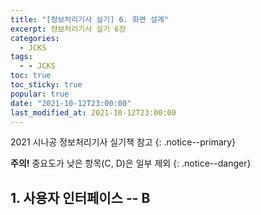 ```yaml
---
title: "[정보처리기사 실기] 6. 화면 설계"
excerpt: 정보처리기사 실기 6장
categories:
  - JCKS
tags:
  - - JCKS
toc: true
toc_sticky: true
popular: true
date: "2021-10-12T23:00:00"
last_modified_at: 2021-10-12T23:00:00
---
```


2021 시나공 정보처리기사 실기책 참고
{: .notice--primary}

**주의!** 중요도가 낮은 항목(C, D)은 일부 제외
{: .notice--danger}

## 1. 사용자 인터페이스 -- B
